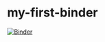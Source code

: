 # my-first-binder
[![Binder](https://mybinder.org/badge_logo.svg)](https://mybinder.org/v2/gh/jaym9594/HEAD)
